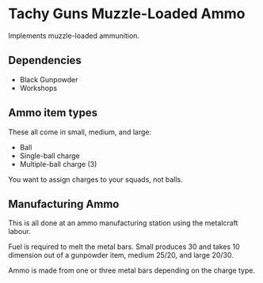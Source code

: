 # Tachy Guns Muzzle-Loaded Ammo

Implements muzzle-loaded ammunition.

## Dependencies

- Black Gunpowder
- Workshops

## Ammo item types

These all come in small, medium, and large:

- Ball
- Single-ball charge
- Multiple-ball charge (3)

You want to assign charges to your squads, not balls.

## Manufacturing Ammo

This is all done at an ammo manufacturing station using the metalcraft labour.

Fuel is required to melt the metal bars.
Small produces 30 and takes 10 dimension out of a gunpowder item, medium 25/20, and large 20/30.

Ammo is made from one or three metal bars depending on the charge type.

